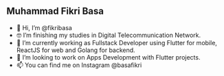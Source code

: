 ## Muhammad Fikri Basa

- 👋 Hi, I’m @fikribasa
- 🤓 I’m finishing my studies in Digital Telecommunication Network.
- 🌱 I’m currently working as Fullstack Developer using Flutter for mobile, ReactJS for web and Golang for backend.
- 💞️ I’m looking to work on Apps Development with Flutter projects.
- 📫 You can find me on Instagram @basafikri

<!--
**fikribasa/fikribasa** is a ✨ _special_ ✨ repository because its `README.md` (this file) appears on your GitHub profile.

Here are some ideas to get you started:

- 🔭 I’m currently working on ...
- 🌱 I’m currently learning ...
- 👯 I’m looking to collaborate on ...
- 🤔 I’m looking for help with ...
- 💬 Ask me about ...
- 📫 How to reach me: ...
- 😄 Pronouns: ...
- ⚡ Fun fact: ...
-->
